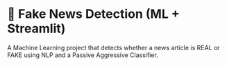 # 📰 Fake News Detection (ML + Streamlit) 
 
A Machine Learning project that detects whether a news article is REAL or FAKE using NLP and a Passive Aggressive Classifier. 

